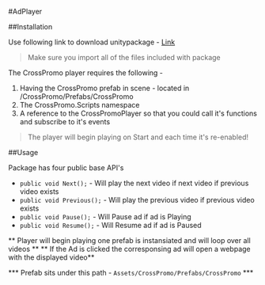 #AdPlayer

##Installation 

Use following link to download unitypackage - [Link](https://placeholder.com)

> Make sure you import all of the files included with package

The CrossPromo player requires the following -
1. Having the CrossPromo prefab in scene - located in /CrossPromo/Prefabs/CrossPromo
2. The CrossPromo.Scripts namespace
3. A reference to the CrossPromoPlayer so that you could call it's functions and subscribe to it's events

> The player will begin playing on Start and each time it's re-enabled!

##Usage

Package has four public base API's 

-  `public void Next();` - Will play the next video if next video if previous video exists
-  `public void Previous();` - Will play the previous video if previous video exists
-  `public void Pause();` - Will Pause ad if ad is Playing
-  `public void Resume();` - Will Resume ad if ad is Paused

** Player will begin playing one prefab is instansiated and will loop over all videos **
** If the Ad is clicked the corresponsing ad will open a webpage with the displayed video**

*** Prefab sits under this path - `Assets/CrossPromo/Prefabs/CrossPromo` ***

